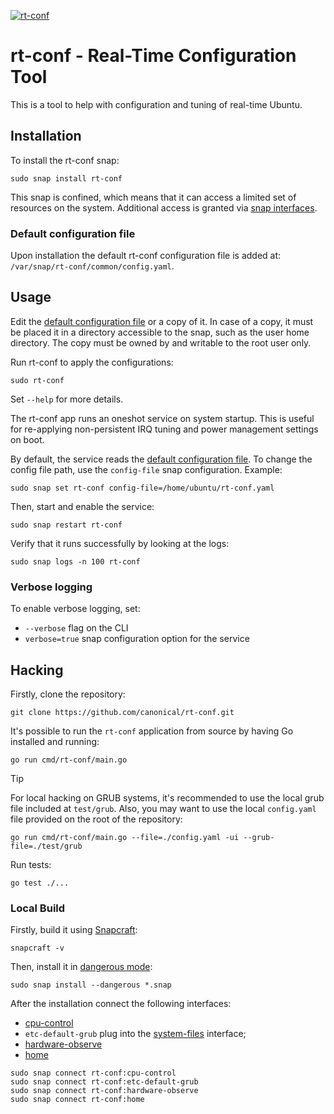 [![rt-conf](https://snapcraft.io/rt-conf/badge.svg)](https://snapcraft.io/rt-conf)

# rt-conf - Real-Time Configuration Tool

This is a tool to help with configuration and tuning of real-time Ubuntu.

## Installation

To install the rt-conf snap:

```shell
sudo snap install rt-conf
```

This snap is confined, which means that it can access a limited set of resources on the system.
Additional access is granted via [snap interfaces](https://snapcraft.io/docs/interfaces).


### Default configuration file

Upon installation the default rt-conf configuration file is added at: `/var/snap/rt-conf/common/config.yaml`.

## Usage

Edit the [default configuration file](#default-configuration-file) or a copy of it.
In case of a copy, it must be placed it in a directory accessible to the snap, such as the user home directory.
The copy must be owned by and writable to the root user only.

Run rt-conf to apply the configurations:

```shell
sudo rt-conf
```

Set `--help` for more details.

The rt-conf app runs an oneshot service on system startup.
This is useful for re-applying non-persistent IRQ tuning and power management settings on boot.

By default, the service reads the [default configuration file](#default-configuration-file).
To change the config file path, use the `config-file` snap configuration. Example:

```shell
sudo snap set rt-conf config-file=/home/ubuntu/rt-conf.yaml
```

Then, start and enable the service:

```shell
sudo snap restart rt-conf
```

Verify that it runs successfully by looking at the logs:

```shell
sudo snap logs -n 100 rt-conf
```

### Verbose logging

To enable verbose logging, set:

- `--verbose` flag on the CLI
- `verbose=true` snap configuration option for the service

## Hacking

Firstly, clone the repository:

```shell
git clone https://github.com/canonical/rt-conf.git
```

It's possible to run the `rt-conf` application from source by having Go installed and running:

```shell
go run cmd/rt-conf/main.go
```

> [!TIP]
> For local hacking on GRUB systems, it's recommended to use the local grub file included at `test/grub`.
> Also, you may want to use the local `config.yaml` file provided on the root of the repository:
>
> ```shell
> go run cmd/rt-conf/main.go --file=./config.yaml -ui --grub-file=./test/grub
> ```

Run tests:

```shell
go test ./...
```

### Local Build

Firstly, build it using [Snapcraft](https://snapcraft.io/snapcraft):

```shell
snapcraft -v
```

Then, install it in [dangerous mode](https://snapcraft.io/docs/install-modes#heading--dangerous):

```shell
sudo snap install --dangerous *.snap
```

After the installation connect the following interfaces:

- [cpu-control](https://snapcraft.io/docs/cpu-control-interface)
- `etc-default-grub` plug into the [system-files](https://snapcraft.io/docs/system-files-interface) interface;
- [hardware-observe](https://snapcraft.io/docs/hardware-observe-interface)
- [home](https://snapcraft.io/docs/home-interface)

```shell
sudo snap connect rt-conf:cpu-control
sudo snap connect rt-conf:etc-default-grub
sudo snap connect rt-conf:hardware-observe
sudo snap connect rt-conf:home
```
